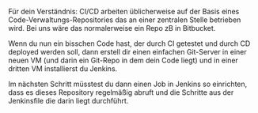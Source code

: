 Für dein Verständnis: CI/CD arbeiten üblicherweise auf der Basis eines Code-Verwaltungs-Repositories das an einer zentralen Stelle betrieben wird.  Bei uns wäre das normalerweise ein Repo zB in Bitbucket.
 
Wenn du nun ein bisschen Code hast, der durch CI getestet und durch CD deployed werden soll, dann erstell dir einen einfachen Git-Server in einer neuen VM (und darin ein Git-Repo in dem dein Code liegt) und in einer dritten VM installierst du Jenkins.
 
Im nächsten Schritt müsstest du dann einen Job in Jenkins so einrichten, dass es dieses Repository regelmäßig abruft und die Schritte aus der Jenkinsfile die darin liegt durchführt.
